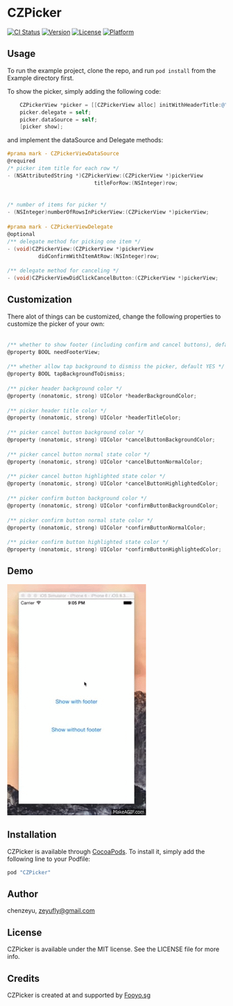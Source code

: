 # CZPicker

[![CI Status](http://img.shields.io/travis/chenzeyu/CZPicker.svg?style=flat)](https://travis-ci.org/chenzeyu/CZPicker)
[![Version](https://img.shields.io/cocoapods/v/CZPicker.svg?style=flat)](http://cocoapods.org/pods/CZPicker)
[![License](https://img.shields.io/cocoapods/l/CZPicker.svg?style=flat)](http://cocoapods.org/pods/CZPicker)
[![Platform](https://img.shields.io/cocoapods/p/CZPicker.svg?style=flat)](http://cocoapods.org/pods/CZPicker)

## Usage

To run the example project, clone the repo, and run `pod install` from the Example directory first.

To show the picker, simply adding the following code:

```Objective-C
    CZPickerView *picker = [[CZPickerView alloc] initWithHeaderTitle:@"Fruits" cancelButtonTitle:@"Cancel" confirmButtonTitle:@"Confirm"];
    picker.delegate = self;
    picker.dataSource = self;
    [picker show];
```

and implement the dataSource and Delegate methods:
```Objective-C
#prama mark - CZPickerViewDataSource
@required
/* picker item title for each row */
- (NSAttributedString *)CZPickerView:(CZPickerView *)pickerView
                            titleForRow:(NSInteger)row;


/* number of items for picker */
- (NSInteger)numberOfRowsInPickerView:(CZPickerView *)pickerView;

#prama mark - CZPickerViewDelegate
@optional
/** delegate method for picking one item */
- (void)CZPickerView:(CZPickerView *)pickerView
          didConfirmWithItemAtRow:(NSInteger)row;

/** delegate method for canceling */
- (void)CZPickerViewDidClickCancelButton:(CZPickerView *)pickerView;
```

## Customization
There alot of things can be customized, change the following properties to customize the picker of your own:

```Objective-C

/** whether to show footer (including confirm and cancel buttons), default NO */
@property BOOL needFooterView;

/** whether allow tap background to dismiss the picker, default YES */
@property BOOL tapBackgroundToDismiss;

/** picker header background color */
@property (nonatomic, strong) UIColor *headerBackgroundColor;

/** picker header title color */
@property (nonatomic, strong) UIColor *headerTitleColor;

/** picker cancel button background color */
@property (nonatomic, strong) UIColor *cancelButtonBackgroundColor;

/** picker cancel button normal state color */
@property (nonatomic, strong) UIColor *cancelButtonNormalColor;

/** picker cancel button highlighted state color */
@property (nonatomic, strong) UIColor *cancelButtonHighlightedColor;

/** picker confirm button background color */
@property (nonatomic, strong) UIColor *confirmButtonBackgroundColor;

/** picker confirm button normal state color */
@property (nonatomic, strong) UIColor *confirmButtonNormalColor;

/** picker confirm button highlighted state color */
@property (nonatomic, strong) UIColor *confirmButtonHighlightedColor;
```

## Demo
![](demo.gif)

## Installation

CZPicker is available through [CocoaPods](http://cocoapods.org). To install
it, simply add the following line to your Podfile:

```ruby
pod "CZPicker"
```


## Author

chenzeyu, zeyufly@gmail.com

## License

CZPicker is available under the MIT license. See the LICENSE file for more info.

## Credits

CZPicker is created at and supported by [Fooyo.sg](http://fooyo.sg)
